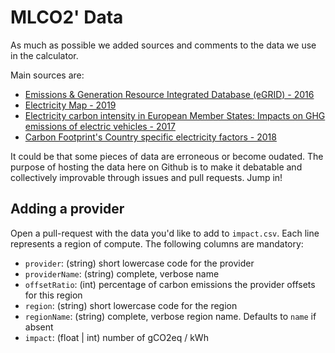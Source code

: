 # MLCO2' Data

As much as possible we added sources and comments to the data we use in the calculator.

Main sources are: 

* [Emissions & Generation Resource Integrated Database (eGRID) - 2016](https://www.epa.gov/energy/emissions-generation-resource-integrated-database-egrid)
* [Electricity Map - 2019](https://www.electricitymap.org/?page=map&solar=false&remote=true&wind=false)
* [Electricity carbon intensity in European Member States: Impacts on GHG emissions of electric vehicles - 2017](https://www.sciencedirect.com/science/article/pii/S1361920916307933	)
* [Carbon Footprint's Country specific electricity factors - 2018](https://www.carbonfootprint.com/docs/2018_8_electricity_factors_august_2018_-_online_sources.pdf)

It could be that some pieces of data are erroneous or become oudated. The purpose of hosting the data here on Github is to make it debatable and collectively improvable through issues and pull requests. Jump in!

## Adding a provider

Open a pull-request with the data you'd like to add to `impact.csv`. Each line represents a region of compute. The following columns are mandatory:

* `provider`: (string) short lowercase code for the provider
* `providerName`: (string) complete, verbose name
* `offsetRatio`: (int) percentage of carbon emissions the provider offsets for this region
* `region`: (string) short lowercase code for the region
* `regionName`: (string) complete, verbose region name. Defaults to `name` if absent
* `impact`: (float | int) number of gCO2eq / kWh
